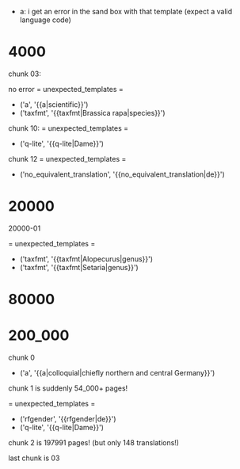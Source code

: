 - a: i get an error in the sand box with that template (expect a valid language code)


# 4000


chunk 03:

no error
= unexpected_templates =
 - ('a', '{{a|scientific}}')
 - ('taxfmt', '{{taxfmt|Brassica rapa|species}}')

chunk 10:
 = unexpected_templates =
 - ('q-lite', '{{q-lite|Dame}}')
 
 chunk 12
 = unexpected_templates =
 - ('no_equivalent_translation', '{{no_equivalent_translation|de}}')


# 20000
20000-01


= unexpected_templates =
 - ('taxfmt', '{{taxfmt|Alopecurus|genus}}')
 - ('taxfmt', '{{taxfmt|Setaria|genus}}')


# 80000

# 200_000

chunk 0

 - ('a', '{{a|colloquial|chiefly northern and central Germany}}')

 chunk 1 is suddenly 54_000+ pages!
 
 = unexpected_templates =
 - ('rfgender', '{{rfgender|de}}')
 - ('q-lite', '{{q-lite|Dame}}')

chunk 2 is 197991 pages! (but only 148 translations!)

last chunk is 03




















